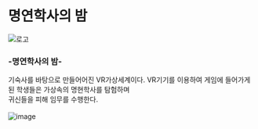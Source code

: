 # 명연학사의 밤
![로고](https://user-images.githubusercontent.com/90584642/190668522-31ec4b34-bb3a-46db-9097-889dcf264f12.png)<br>
### -명연학사의 밤-
 기숙사를 바탕으로 만들어어진 VR가상세계이다. VR기기를 이용하여 게임에 들어가게된 학생들은 가상속의 명현학사를 탐험하며<br>귀신들을 피해 임무를 수행한다.<br><br>
![image](https://user-images.githubusercontent.com/90584642/190863100-d5d865ae-5aaf-41e7-9081-dc8d748c4c35.png)
